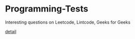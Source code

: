 # Programming-Tests
Interesting questions on Leetcode, Lintcode, Geeks for Geeks

[detail](index.md)
